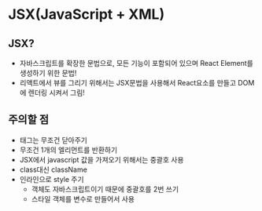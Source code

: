 # JSX(JavaScript + XML)

## JSX?

- 자바스크립트를 확장한 문법으로, 모든 기능이 포함되어 있으며 React Element를 생성하기 위한 문법!
- 리액트에서 뷰를 그리기 위해서는 JSX문법을 사용해서 React요소를 만들고 DOM에 렌더링 시켜서 그림!

## 주의할 점

- 태그는 무조건 닫아주기
- 무조건 1개의 엘리먼트를 반환하기
- JSX에서 javascript 값을 가져오기 위해서는 중괄호 사용
- class대신 className
- 인라인으로 style 주기
  - 객체도 자바스크립트이기 때문에 중괄호를 2번 쓰기
  - 스타일 객체를 변수로 만들어서 사용
